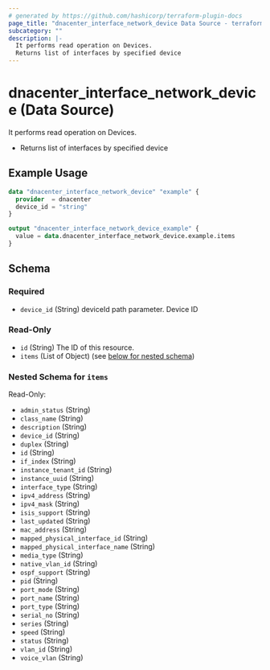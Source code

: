 ```yaml
---
# generated by https://github.com/hashicorp/terraform-plugin-docs
page_title: "dnacenter_interface_network_device Data Source - terraform-provider-dnacenter"
subcategory: ""
description: |-
  It performs read operation on Devices.
  Returns list of interfaces by specified device
---
```


# dnacenter_interface_network_device (Data Source)

It performs read operation on Devices.

- Returns list of interfaces by specified device

## Example Usage

```terraform
data "dnacenter_interface_network_device" "example" {
  provider  = dnacenter
  device_id = "string"
}

output "dnacenter_interface_network_device_example" {
  value = data.dnacenter_interface_network_device.example.items
}
```

<!-- schema generated by tfplugindocs -->
## Schema

### Required

- `device_id` (String) deviceId path parameter. Device ID

### Read-Only

- `id` (String) The ID of this resource.
- `items` (List of Object) (see [below for nested schema](#nestedatt--items))

<a id="nestedatt--items"></a>
### Nested Schema for `items`

Read-Only:

- `admin_status` (String)
- `class_name` (String)
- `description` (String)
- `device_id` (String)
- `duplex` (String)
- `id` (String)
- `if_index` (String)
- `instance_tenant_id` (String)
- `instance_uuid` (String)
- `interface_type` (String)
- `ipv4_address` (String)
- `ipv4_mask` (String)
- `isis_support` (String)
- `last_updated` (String)
- `mac_address` (String)
- `mapped_physical_interface_id` (String)
- `mapped_physical_interface_name` (String)
- `media_type` (String)
- `native_vlan_id` (String)
- `ospf_support` (String)
- `pid` (String)
- `port_mode` (String)
- `port_name` (String)
- `port_type` (String)
- `serial_no` (String)
- `series` (String)
- `speed` (String)
- `status` (String)
- `vlan_id` (String)
- `voice_vlan` (String)


